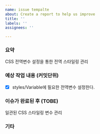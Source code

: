 ```yaml
---
name: issue tempalte
about: Create a report to help us improve
title: ''
labels: ''
assignees: ''

---
```


### 요약

CSS 전역변수 설정을 통한 전역 스타일링 관리

### 예상 작업 내용 (커밋단위)

- [x]  styles/Variable에 필요한 전역변수 설정한다.

### 이슈가 완료된 후 (TOBE)
일관된 CSS 스타일링 변수 관리 


### 기타
